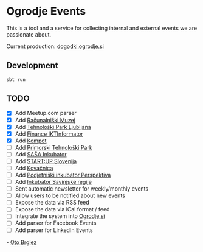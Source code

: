 # Ogrodje Events

This is a tool and a service for collecting internal and external events we are passionate about.

Current production: [dogodki.ogrodje.si](https://dogodki.ogrodje.si)

## Development

```bash
sbt run
```

## TODO

- [x] Add Meetup.com parser
- [x] Add [Računalniški Muzej](https://www.racunalniski-muzej.si/)
- [x] Add [Tehnološki Park Ljubljana](https://www.tp-lj.si)
- [x] Add [Finance IKTInformator](https://www.finance.si/ikt)
- [x] Add [Kompot](https://kompot.si/)
- [ ] Add [Primorski Tehnološki Park](https://www.primorski-tp.si/)
- [ ] Add [SAŠA Inkubator](https://sasainkubator.si/dogodki/)
- [ ] Add [START:UP Slovenija](https://www.startup.si/sl-si/dogodki)
- [ ] Add [Kovačnica](https://kovacnica.si/dogodki/)
- [ ] Add [Podjetniški inkubator Perspektiva](https://www.inkubator-perspektiva.si/)
- [ ] Add [Inkubator Savinjske regije](https://inkubatorsr.si/)
- [ ] Sent automatic newsletter for weekly/monthly events
- [ ] Allow users to be notified about new events
- [ ] Expose the data via RSS feed
- [ ] Expose the data via iCal format / feed
- [ ] Integrate the system into [Ogrodje.si](https://ogrodje.si)
- [ ] Add parser for Facebook Events
- [ ] Add parser for LinkedIn Events

\- [Oto Brglez](https://github.com/otobrglez)
